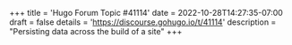 +++
title = 'Hugo Forum Topic #41114'
date = 2022-10-28T14:27:35-07:00
draft = false
details = 'https://discourse.gohugo.io/t/41114'
description = "Persisting data across the build of a site"
+++

